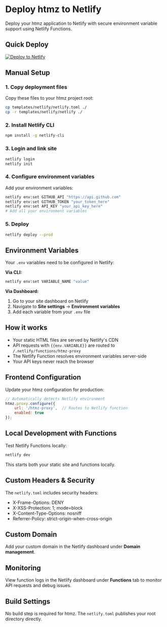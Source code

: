 # Deploy htmz to Netlify

Deploy your htmz application to Netlify with secure environment variable support using Netlify Functions.

## Quick Deploy

[![Deploy to Netlify](https://www.netlify.com/img/deploy/button.svg)](https://app.netlify.com/start/deploy?repository=https://github.com/willtheesfeld/htmz)

## Manual Setup

### 1. Copy deployment files

Copy these files to your htmz project root:

```bash
cp templates/netlify/netlify.toml ./
cp -r templates/netlify/netlify ./
```

### 2. Install Netlify CLI

```bash
npm install -g netlify-cli
```

### 3. Login and link site

```bash
netlify login
netlify init
```

### 4. Configure environment variables

Add your environment variables:

```bash
netlify env:set GITHUB_API "https://api.github.com"
netlify env:set GITHUB_TOKEN "your_token_here"
netlify env:set API_KEY "your_api_key_here"
# Add all your environment variables
```

### 5. Deploy

```bash
netlify deploy --prod
```

## Environment Variables

Your `.env` variables need to be configured in Netlify:

**Via CLI:**
```bash
netlify env:set VARIABLE_NAME "value"
```

**Via Dashboard:**
1. Go to your site dashboard on Netlify
2. Navigate to **Site settings** → **Environment variables**
3. Add each variable from your `.env` file

## How it works

- Your static HTML files are served by Netlify's CDN
- API requests with `{{env.VARIABLE}}` are routed to `/.netlify/functions/htmz-proxy`
- The Netlify Function resolves environment variables server-side
- Your API keys never reach the browser

## Frontend Configuration

Update your htmz configuration for production:

```javascript
// Automatically detects Netlify environment
htmz.proxy.configure({
    url: '/htmz-proxy',  // Routes to Netlify function
    enabled: true
});
```

## Local Development with Functions

Test Netlify Functions locally:

```bash
netlify dev
```

This starts both your static site and functions locally.

## Custom Headers & Security

The `netlify.toml` includes security headers:
- X-Frame-Options: DENY
- X-XSS-Protection: 1; mode=block
- X-Content-Type-Options: nosniff
- Referrer-Policy: strict-origin-when-cross-origin

## Custom Domain

Add your custom domain in the Netlify dashboard under **Domain management**.

## Monitoring

View function logs in the Netlify dashboard under **Functions** tab to monitor API requests and debug issues.

## Build Settings

No build step is required for htmz. The `netlify.toml` publishes your root directory directly.